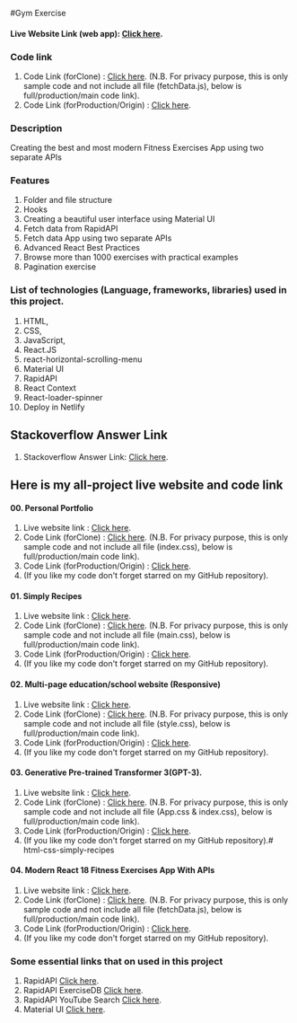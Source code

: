 #Gym Exercise

#### Live Website Link (web app): [Click here](https://gymexercises01.netlify.app/).

### Code link  
01. Code Link (forClone) : [Click here](https://github.com/nurulcse7/gym_exercises-clone). (N.B. For privacy purpose, this is only sample code and not include all file (fetchData.js), below is full/production/main code link).
02. Code Link (forProduction/Origin) : [Click here](https://github.com/nurulcse7/gym_exercises). 

### Description
Creating the best and most modern Fitness Exercises App using two separate APIs

### Features
01.	Folder and file structure
02.	Hooks
03.	Creating a beautiful user interface using Material UI
04.	Fetch data from RapidAPI 
05.	Fetch data App using two separate APIs
06. Advanced React Best Practices
07.	Browse more than 1000 exercises with practical examples
08.	Pagination exercise 


### List of technologies (Language, frameworks, libraries) used in this project. 
01. HTML, 
02. CSS,
03. JavaScript,
04. React.JS
05. react-horizontal-scrolling-menu
06. Material UI 
07. RapidAPI
08. React Context
09. React-loader-spinner
10. Deploy in Netlify


## Stackoverflow Answer Link
01. Stackoverflow Answer Link: [Click here](https://stackoverflow.com/questions/70220413/error-usehref-may-be-used-only-in-the-context-of-a-router-component-it-wor/72661409#72661409).


## Here is my all-project live website and code link 

#### 00. Personal Portfolio
01. Live website link : [Click here](https://portfolio-frontend-83a97.web.app/).
02. Code Link (forClone) : [Click here](https://github.com/nurulcse7/portfolio-frontend-clone). (N.B. For privacy purpose, this is only sample code and not include all file (index.css), below is full/production/main code link).
03. Code Link (forProduction/Origin) : [Click here](https://github.com/nurulcse7/portfolio-frontend). 
04. (If you like my code don't forget starred on my GitHub repository).

#### 01. Simply Recipes
01. Live website link : [Click here](https://simply-recipes-html-css-only.netlify.app/).
02. Code Link (forClone) : [Click here](https://github.com/nurulcse7/html-css-simply-recipes-clone). (N.B. For privacy purpose, this is only sample code and not include all file (main.css), below is full/production/main code link).
03. Code Link (forProduction/Origin) : [Click here](https://github.com/nurulcse7/html-css-simply-recipes). 
04. (If you like my code don't forget starred on my GitHub repository).

#### 02. Multi-page education/school website (Responsive)
01. Live website link : [Click here](https://education-landing-page.netlify.app/).
02. Code Link (forClone) : [Click here](https://github.com/nurulcse7/educational-website-clone). (N.B. For privacy purpose, this is only sample code and not include all file (style.css), below is full/production/main code link).
03. Code Link (forProduction/Origin) : [Click here](https://github.com/nurulcse7/education-web).
04. (If you like my code don't forget starred on my GitHub repository).

#### 03. Generative Pre-trained Transformer 3(GPT-3).
01. Live website link : [Click here](https://gpt3-jsm.web.app/).
02. Code Link (forClone) : [Click here](https://github.com/nurulcse7/gpt3_jsm-clone). (N.B. For privacy purpose, this is only sample code and not include all file (App.css & index.css), below is full/production/main code link).
03. Code Link (forProduction/Origin) : [Click here](https://github.com/nurulcse7/gpt-3). 
04. (If you like my code don't forget starred on my GitHub repository).# html-css-simply-recipes

#### 04. Modern React 18 Fitness Exercises App With APIs
01. Live website link : [Click here](https://gymexercises01.netlify.app/).
02. Code Link (forClone) : [Click here](https://github.com/nurulcse7/gym_exercises-clone). (N.B. For privacy purpose, this is only sample code and not include all file (fetchData.js), below is full/production/main code link).
03. Code Link (forProduction/Origin) : [Click here](https://github.com/nurulcse7/gym_exercises). 
04. (If you like my code don't forget starred on my GitHub repository).

### Some essential links that on used in this project
01. RapidAPI   [Click here](https://rapidapi.com/hub).
01. RapidAPI ExerciseDB [Click here](https://rapidapi.com/justin-WFnsXH_t6/api/exercisedb/).
01. RapidAPI YouTube Search [Click here](https://rapidapi.com/h0p3rwe/api/youtube-search-and-download).
02. Material UI  [Click here](https://mui.com/).
